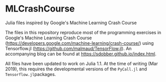 # MLCrashCourse
Julia files inspired by Google's Machine Learning Crash Course

The files in this repository reproduce most of the programming exercises in Google's Machine Learning Crash Course (https://developers.google.com/machine-learning/crash-course/) using Tensorflow.jl (https://github.com/malmaud/TensorFlow.jl). An accompanying blog can be found at https://sdobber.github.io/index.html.

All files have been updated to work on Julia 1.1. At the time of writing (Mar 2019), this requires the developmental versions of the ``PyCall.jl`` and ``Tensorflow.jl``packages.

